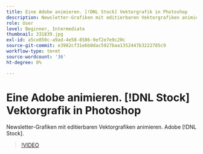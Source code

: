 ```yaml
---
title: Eine Adobe animieren. [!DNL Stock] Vektorgrafik in Photoshop
description: Newsletter-Grafiken mit editierbaren Vektorgrafiken animieren. Adobe [!DNL Stock]
role: User
level: Beginner, Intermediate
thumbnail: 331839.jpg
exl-id: a5ce850c-a9ad-4e58-8586-9ef2e7e9c20c
source-git-commit: e3982cf31ebb0dac5927baa1352447b3222785c9
workflow-type: tm+mt
source-wordcount: '36'
ht-degree: 0%

---
```


# Eine Adobe animieren. [!DNL Stock] Vektorgrafik in Photoshop

Newsletter-Grafiken mit editierbaren Vektorgrafiken animieren. Adobe [!DNL Stock].

>[!VIDEO](https://video.tv.adobe.com/v/331839?hidetitle=true)
